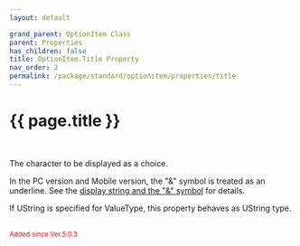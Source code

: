 ```yaml
---
layout: default

grand_parent: OptionItem Class
parent: Properties
has_children: false
title: OptionItem.Title Property
nav_order: 2
permalink: /package/standard/optionitem/properties/title
---
```

# {{ page.title }}
<br>

The character to be displayed as a choice.

 

In the PC version and Mobile version, the "&" symbol is treated as an underline. See the <a href="/base/ampersand">display string and the "&" symbol</a> for details.

 

If UString is specified for ValueType, this property behaves as UString type.

<br><small><span style="color:red">Added since Ver.5.0.3</span></small>
